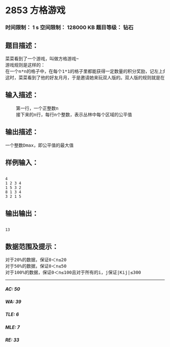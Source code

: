 # 2853 方格游戏   
### 时间限制： 1 s     空间限制： 128000 KB     题目等级： 钻石  
## 题目描述：  

<pre>
菜菜看到了一个游戏，叫做方格游戏~
游戏规则是这样的：
在一个n*n的格子中，在每个1*1的格子里都能获得一定数量的积分奖励，记左上角为(1,1)，右下角为(n,n)。游戏者需要选择一条(1,1)到(n,n)的路径，并获得路径上奖励的积分。对于路径当然也有要求啦，要求是只能往坐标变大的方向走【从(x,y)到(x+1,y)或者(x,y+1)】，走过2n-1个区域到达(n,n)。当然，获得的积分最高的就能取胜啦。
这时，菜菜看到了他的好友月月，于是邀请她来玩双人版的。双人版的规则就是在单人版的基础上加上一条两人的路线不能相同。月月知道菜菜的很聪明，怕输得太惨，就不太愿意和他玩。菜菜可慌了，于是定义了一个公平值D，这个公平值等于俩人所选择的路径所能获得的积分一一对应相减的差的绝对值之和，即D=sigma (|kxi-kyi|)|(kx，ky分别为菜菜，月月走过的每一个区域的丛林系数）。不过这可是个庞大的计算任务，菜菜找到了你，请你帮忙计算公平值的最大值。
</pre>
  
  
## 输入描述：  

<pre>
    第一行，一个正整数n
    接下来的n行，每行n个整数，表示丛林中每个区域的公平值
</pre>
  
  
## 输出描述：  

<pre>
一个整数Dmax，即公平值的最大值
</pre>
  
  
## 样例输入：  

<pre><code>
4
1 2 3 4
1 5 3 2
8 1 3 4
3 2 1 5
</code></pre>
  
  
## 输出输出：  

<pre><code>
13
</code></pre>
  
  
## 数据范围及提示：  

<pre>
对于20%的数据，保证0＜n≤20
对于50%的数据，保证0＜n≤50
对于100%的数据，保证0＜n≤100且对于所有的i，j保证|Kij|≤300
</pre>
  
  
***  

##### AC: 50  
##### WA: 39  
##### TLE: 6  
##### MLE: 7  
##### RE: 33  

